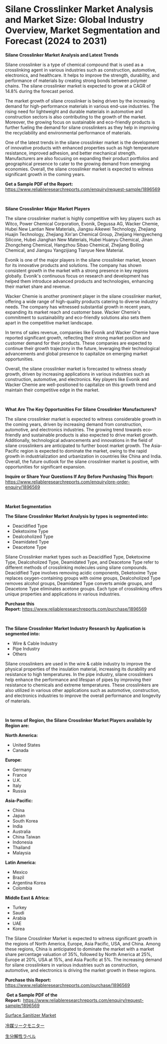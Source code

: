 <p><h1>Silane Crosslinker Market Analysis and Market Size: Global Industry Overview, Market Segmentation and Forecast (2024 to 2031)</h1></p><p><strong>Silane Crosslinker Market Analysis and Latest Trends</strong></p>
<p><p>Silane crosslinker is a type of chemical compound that is used as a crosslinking agent in various industries such as construction, automotive, electronics, and healthcare. It helps to improve the strength, durability, and performance of materials by creating strong bonds between polymer chains. The silane crosslinker market is expected to grow at a CAGR of 14.8% during the forecast period.</p><p>The market growth of silane crosslinker is being driven by the increasing demand for high-performance materials in various end-use industries. The rising need for lightweight and durable materials in automotive and construction sectors is also contributing to the growth of the market. Moreover, the growing focus on sustainable and eco-friendly products is further fueling the demand for silane crosslinkers as they help in improving the recyclability and environmental performance of materials.</p><p>One of the latest trends in the silane crosslinker market is the development of innovative products with enhanced properties such as high temperature resistance, improved adhesion, and better mechanical strength. Manufacturers are also focusing on expanding their product portfolios and geographical presence to cater to the growing demand from emerging economies. Overall, the silane crosslinker market is expected to witness significant growth in the coming years.</p></p>
<p><strong>Get a Sample PDF of the Report:&nbsp;</strong> <a href="https://www.reliableresearchreports.com/enquiry/request-sample/1896569">https://www.reliableresearchreports.com/enquiry/request-sample/1896569</a></p>
<p>&nbsp;</p>
<p><strong>Silane Crosslinker Major Market Players</strong></p>
<p><p>The silane crosslinker market is highly competitive with key players such as Witco, Power Chemical Corporation, Evonik, Degussa AG, Wacker Chemie, Hubei New Lantian New Materials, Jiangsu Aikewei Technology, Zhejiang Huajin Technology, Zhejiang Xin'an Chemical Group, Zhejiang Hengyecheng Silicone, Hubei Jianghan New Materials, Hubei Huanyu Chemical, Jinan Zhongcheng Chemical, Hangzhou Sibao Chemical, Zhejiang Boiling Chemical, and Jiangsu Yangzijiang Tianyue New Material.</p><p>Evonik is one of the major players in the silane crosslinker market, known for its innovative products and solutions. The company has shown consistent growth in the market with a strong presence in key regions globally. Evonik's continuous focus on research and development has helped them introduce advanced products and technologies, enhancing their market share and revenue.</p><p>Wacker Chemie is another prominent player in the silane crosslinker market, offering a wide range of high-quality products catering to diverse industry needs. The company has witnessed substantial growth in recent years, expanding its market reach and customer base. Wacker Chemie's commitment to sustainability and eco-friendly solutions also sets them apart in the competitive market landscape.</p><p>In terms of sales revenue, companies like Evonik and Wacker Chemie have reported significant growth, reflecting their strong market position and customer demand for their products. These companies are expected to continue their growth trajectory in the future, leveraging their technological advancements and global presence to capitalize on emerging market opportunities.</p><p>Overall, the silane crosslinker market is forecasted to witness steady growth, driven by increasing applications in various industries such as construction, automotive, and electronics. Key players like Evonik and Wacker Chemie are well-positioned to capitalize on this growth trend and maintain their competitive edge in the market.</p></p>
<p>&nbsp;</p>
<p><strong>What Are The Key Opportunities For Silane Crosslinker Manufacturers?</strong></p>
<p><p>The silane crosslinker market is expected to witness considerable growth in the coming years, driven by increasing demand from construction, automotive, and electronics industries. The growing trend towards eco-friendly and sustainable products is also expected to drive market growth. Additionally, technological advancements and innovations in the field of silane crosslinkers are anticipated to further boost market growth. The Asia-Pacific region is expected to dominate the market, owing to the rapid growth in industrialization and urbanization in countries like China and India. Overall, the future outlook for the silane crosslinker market is positive, with opportunities for significant expansion.</p></p>
<p><strong>Inquire or Share Your Questions If Any Before Purchasing This Report:</strong> <a href="https://www.reliableresearchreports.com/enquiry/pre-order-enquiry/1896569">https://www.reliableresearchreports.com/enquiry/pre-order-enquiry/1896569</a></p>
<p>&nbsp;</p>
<p><strong>Market Segmentation</strong></p>
<p><strong>The Silane Crosslinker Market Analysis by types is segmented into:</strong></p>
<p><ul><li>Deacidified Type</li><li>Deketoxime Type</li><li>Dealcoholized Type</li><li>Deamidated Type</li><li>Deacetone Type</li></ul></p>
<p><p>Silane Crosslinker market types such as Deacidified Type, Deketoxime Type, Dealcoholized Type, Deamidated Type, and Deacetone Type refer to different methods of crosslinking molecules using silane compounds. Deacidified Type involves removing acidic components, Deketoxime Type replaces oxygen-containing groups with oxime groups, Dealcoholized Type removes alcohol groups, Deamidated Type converts amide groups, and Deacetone Type eliminates acetone groups. Each type of crosslinking offers unique properties and applications in various industries.</p></p>
<p><strong>Purchase this Report:&nbsp;</strong><a href="https://www.reliableresearchreports.com/purchase/1896569">https://www.reliableresearchreports.com/purchase/1896569</a></p>
<p>&nbsp;</p>
<p><strong>The Silane Crosslinker Market Industry Research by Application is segmented into:</strong></p>
<p><ul><li>Wire & Cable Industry</li><li>Pipe Industry</li><li>Others</li></ul></p>
<p><p>Silane crosslinkers are used in the wire & cable industry to improve the physical properties of the insulation material, increasing its durability and resistance to high temperatures. In the pipe industry, silane crosslinkers help enhance the performance and lifespan of pipes by improving their resistance to chemicals and extreme temperatures. These crosslinkers are also utilized in various other applications such as automotive, construction, and electronics industries to improve the overall performance and longevity of materials.</p></p>
<p>&nbsp;</p>
<p><strong>In terms of Region, the Silane Crosslinker Market Players available by Region are:</strong></p>
<p>
    <p> <strong> North America: </strong>
        <ul>
            <li>United States</li>
            <li>Canada</li>
        </ul>
        </p> 
    <p> <strong> Europe: </strong>
        <ul>
            <li>Germany</li>
            <li>France</li>
            <li>U.K.</li>
            <li>Italy</li>
            <li>Russia</li>
        </ul>
        </p> 
    <p> <strong> Asia-Pacific: </strong>
        <ul>
            <li>China</li>
            <li>Japan</li>
            <li>South Korea</li>
            <li>India</li>
            <li>Australia</li>
            <li>China Taiwan</li>
            <li>Indonesia</li>
            <li>Thailand</li>
            <li>Malaysia</li>
        </ul>
        </p> 
    <p> <strong> Latin America: </strong>
        <ul>
            <li>Mexico</li>
            <li>Brazil</li>
            <li>Argentina Korea</li>
            <li>Colombia</li>
        </ul>
        </p> 
    <p> <strong> Middle East & Africa: </strong>
        <ul>
            <li>Turkey</li>
            <li>Saudi</li>
            <li>Arabia</li>
            <li>UAE</li>
            <li>Korea</li>
        </ul>
    </p>
    </p>
<p><p>The Silane Crosslinker Market is expected to witness significant growth in the regions of North America, Europe, Asia Pacific, USA, and China. Among these regions, China is anticipated to dominate the market with a market share percentage valuation of 35%, followed by North America at 25%, Europe at 20%, USA at 15%, and Asia Pacific at 5%. The increasing demand for silane crosslinkers in various industries such as construction, automotive, and electronics is driving the market growth in these regions.</p></p>
<p><strong>Purchase this Report: </strong><a href="https://www.reliableresearchreports.com/purchase/1896569">https://www.reliableresearchreports.com/purchase/1896569</a></p>
<p>&nbsp;<strong>Get a Sample PDF of the Report:&nbsp;&nbsp;</strong><a href="https://www.reliableresearchreports.com/enquiry/request-sample/1896569">https://www.reliableresearchreports.com/enquiry/request-sample/1896569</a></p>
<p><strong></strong></p>
<p><p><a href="https://meowing-lemming-dd3.notion.site/Surface-Sanitizer-Market-Size-Share-Trends-Analysis-Report-By-Application-Regional-Outlook-Comp-290f54c40a69451e9b41eea34cd91344">Surface Sanitizer Market</a></p><p><a href="https://medium.com/@a.d.michael1/%E5%86%B7%E5%AA%92%E6%BC%8F%E6%B4%A9%E7%9B%A3%E8%A6%96%E5%99%A8%E5%B8%82%E5%A0%B4%E6%8F%90%E4%BE%9B%E6%9C%89%E9%97%9C%E5%B8%82%E5%A0%B4%E4%BB%BD%E9%A1%8D-%E5%B8%82%E5%A0%B4%E8%B6%A8%E5%8B%A2%E5%92%8C%E5%B8%82%E5%A0%B4%E5%A2%9E%E9%95%B7%E7%9A%84%E4%BF%A1%E6%81%AF-9051c631dd09">冷媒リークモニター</a></p><p><a href="https://medium.com/@terrelliemann565620/%E7%94%9F%E5%88%86%E8%A7%A3%E6%80%A7%E3%83%A9%E3%83%99%E3%83%AB%E3%81%AE%E5%B8%82%E5%A0%B4-%E5%B8%82%E5%A0%B4%E3%82%B7%E3%82%A7%E3%82%A2-%E5%B8%82%E5%A0%B4%E3%83%88%E3%83%AC%E3%83%B3%E3%83%89-%E5%B0%86%E6%9D%A5%E3%81%AE%E6%88%90%E9%95%B7%E3%82%92%E6%8E%A2%E3%82%8B-aa177940a781">生分解性ラベル</a></p></p>